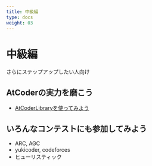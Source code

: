 ```yaml
---
title: 中級編
type: docs
weight: 03
---
```

# 中級編
さらにステップアップしたい人向け

## AtCoderの実力を磨こう
- [AtCoderLibraryを使ってみよう](../../env/langs/c++/library/ac_library)

## いろんなコンテストにも参加してみよう
- ARC, AGC
- yukicoder, codeforces
- ヒューリスティック
